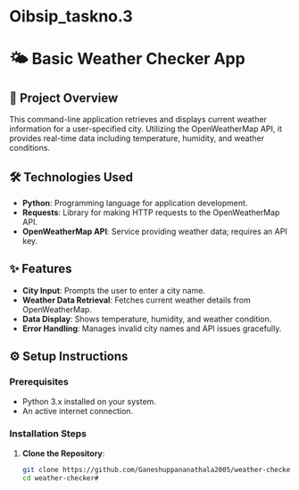 # Oibsip_taskno.3
# 🌤️ Basic Weather Checker App

## 📄 Project Overview

This command-line application retrieves and displays current weather information for a user-specified city. Utilizing the OpenWeatherMap API, it provides real-time data including temperature, humidity, and weather conditions.

## 🛠️ Technologies Used

- **Python**: Programming language for application development.
- **Requests**: Library for making HTTP requests to the OpenWeatherMap API.
- **OpenWeatherMap API**: Service providing weather data; requires an API key.

## ✨ Features

- **City Input**: Prompts the user to enter a city name.
- **Weather Data Retrieval**: Fetches current weather details from OpenWeatherMap.
- **Data Display**: Shows temperature, humidity, and weather condition.
- **Error Handling**: Manages invalid city names and API issues gracefully.

## ⚙️ Setup Instructions

### Prerequisites

- Python 3.x installed on your system.
- An active internet connection.

### Installation Steps

1. **Clone the Repository**:

   ```bash
   git clone https://github.com/Ganeshuppananathala2005/weather-checker.git
   cd weather-checker#
